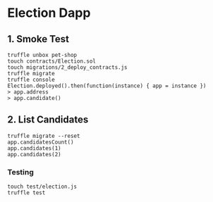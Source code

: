 # Election Dapp

## 1. Smoke Test

```
truffle unbox pet-shop
touch contracts/Election.sol
touch migrations/2_deploy_contracts.js
truffle migrate
truffle console
Election.deployed().then(function(instance) { app = instance })
> app.address
> app.candidate()

```

## 2. List Candidates

```
truffle migrate --reset
app.candidatesCount()
app.candidates(1)
app.candidates(2)
```

### Testing

```
touch test/election.js
truffle test
```
